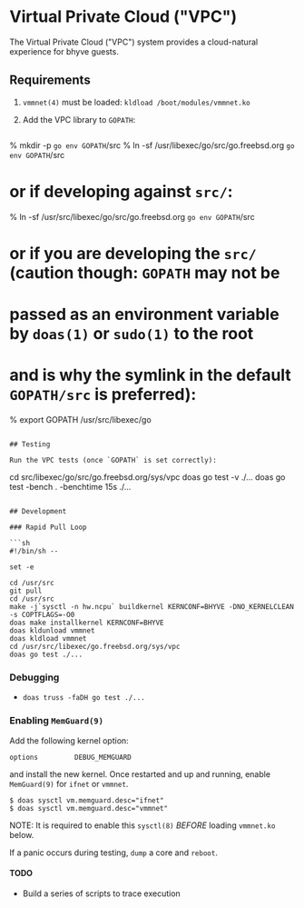 # Virtual Private Cloud ("VPC")

The Virtual Private Cloud ("VPC") system provides a cloud-natural experience for
bhyve guests.

## Requirements

1. `vmmnet(4)` must be loaded: `kldload /boot/modules/vmmnet.ko`
2. Add the VPC library to `GOPATH`:

    ```
% mkdir -p `go env GOPATH`/src
% ln -sf /usr/libexec/go/src/go.freebsd.org `go env GOPATH`/src

# or if developing against `src/`:

% ln -sf /usr/src/libexec/go/src/go.freebsd.org `go env GOPATH`/src

# or if you are developing the `src/` (caution though: `GOPATH` may not be
# passed as an environment variable by `doas(1)` or `sudo(1)` to the root
# and is why the symlink in the default `GOPATH/src` is preferred):

% export GOPATH /usr/src/libexec/go
```

## Testing

Run the VPC tests (once `GOPATH` is set correctly):

```
cd src/libexec/go/src/go.freebsd.org/sys/vpc
doas go test -v ./...
doas go test -bench . -benchtime 15s ./...
```

## Development

### Rapid Pull Loop

```sh
#!/bin/sh --

set -e

cd /usr/src
git pull
cd /usr/src
make -j`sysctl -n hw.ncpu` buildkernel KERNCONF=BHYVE -DNO_KERNELCLEAN -s COPTFLAGS=-O0
doas make installkernel KERNCONF=BHYVE
doas kldunload vmmnet
doas kldload vmmnet
cd /usr/src/libexec/go.freebsd.org/sys/vpc
doas go test ./...
```

### Debugging

- `doas truss -faDH go test ./...`

### Enabling `MemGuard(9)`

Add the following kernel option:

```
options         DEBUG_MEMGUARD
```

and install the new kernel.  Once restarted and up and running, enable
`MemGuard(9)` for `ifnet` or `vmmnet`.

```
$ doas sysctl vm.memguard.desc="ifnet"
$ doas sysctl vm.memguard.desc="vmmnet"
```

NOTE: It is required to enable this `sysctl(8)` *BEFORE* loading `vmmnet.ko`
below.

If a panic occurs during testing, `dump` a core and `reboot`.

#### TODO

- Build a series of scripts to trace execution
